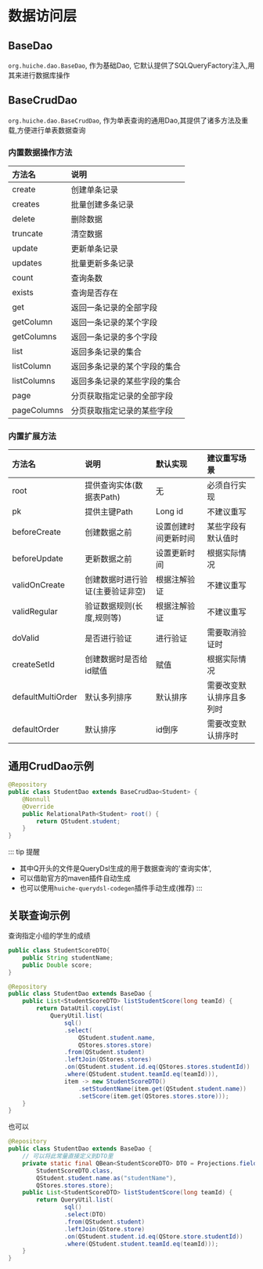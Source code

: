 # 数据访问层
## BaseDao
`org.huiche.dao.BaseDao`, 作为基础Dao, 它默认提供了SQLQueryFactory注入,用其来进行数据库操作
## BaseCrudDao
`org.huiche.dao.BaseCrudDao`, 作为单表查询的通用Dao,其提供了诸多方法及重载,方便进行单表数据查询
### 内置数据操作方法
方法名|说明
:-|:-
create|创建单条记录
creates|批量创建多条记录
delete|删除数据
truncate|清空数据
update|更新单条记录
updates|批量更新多条记录
count|查询条数
exists|查询是否存在
get|返回一条记录的全部字段
getColumn|返回一条记录的某个字段
getColumns|返回一条记录的多个字段
list|返回多条记录的集合
listColumn|返回多条记录的某个字段的集合
listColumns|返回多条记录的某些字段的集合
page|分页获取指定记录的全部字段
pageColumns|分页获取指定记录的某些字段

### 内置扩展方法
方法名|说明|默认实现|建议重写场景
:-|:-|:-|:-
root|提供查询实体(数据表Path)|无|必须自行实现
pk|提供主键Path|Long id|不建议重写
beforeCreate|创建数据之前|设置创建时间更新时间|某些字段有默认值时
beforeUpdate|更新数据之前|设置更新时间|根据实际情况
validOnCreate|创建数据时进行验证(主要验证非空)|根据注解验证|不建议重写
validRegular|验证数据规则(长度,规则等)|根据注解验证|不建议重写
doValid|是否进行验证|进行验证|需要取消验证时
createSetId|创建数据时是否给id赋值|赋值|根据实际情况
defaultMultiOrder|默认多列排序|默认排序|需要改变默认排序且多列时
defaultOrder|默认排序|id倒序|需要改变默认排序时
## 通用CrudDao示例
```java
@Repository
public class StudentDao extends BaseCrudDao<Student> {
    @Nonnull
    @Override
    public RelationalPath<Student> root() {
        return QStudent.student;
    }
}
```
::: tip 提醒
- 其中Q开头的文件是QueryDsl生成的用于数据查询的'查询实体',
- 可以借助官方的maven插件自动生成
- 也可以使用`huiche-querydsl-codegen`插件手动生成(推荐)
:::
## 关联查询示例
查询指定小组的学生的成绩
```java
public class StudentScoreDTO{
    public String studentName;
    public Double score;
}
```
```java
@Repository
public class StudentDao extends BaseDao {
    public List<StudentScoreDTO> listStudentScore(long teamId) {
        return DataUtil.copyList(
            QueryUtil.list(
                sql()
                .select(
                    QStudent.student.name,
                    QStores.stores.store)
                .from(QStudent.student)
                .leftJoin(QStores.stores)
                .on(QStudent.student.id.eq(QStores.stores.studentId))
                .where(QStudent.student.teamId.eq(teamId))),
                item -> new StudentScoreDTO()
                    .setStudentName(item.get(QStudent.student.name))
                    .setScore(item.get(QStores.stores.store)));
    }
}
```
也可以
```java
@Repository
public class StudentDao extends BaseDao {
    // 可以将此常量直接定义到DTO里
    private static final QBean<StudentScoreDTO> DTO = Projections.fields(
        StudentScoreDTO.class, 
        QStudent.student.name.as("studentName"),
        QStores.stores.store);
    public List<StudentScoreDTO> listStudentScore(long teamId) {
        return QueryUtil.list(
                sql()
                .select(DTO)
                .from(QStudent.student)
                .leftJoin(QStore.store)
                .on(QStudent.student.id.eq(QStore.store.studentId))
                .where(QStudent.student.teamId.eq(teamId)));
    }
}
```